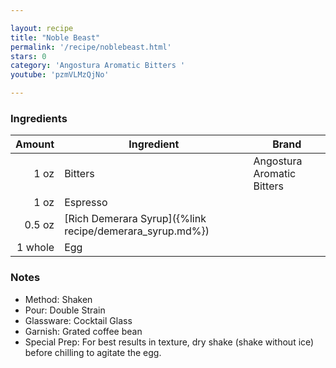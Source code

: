 ```yaml
---

layout: recipe
title: "Noble Beast"
permalink: '/recipe/noblebeast.html'
stars: 0
category: 'Angostura Aromatic Bitters '
youtube: 'pzmVLMzQjNo'

---
```


### Ingredients

| Amount  | Ingredient               | Brand                   |
| ------: | -------------------------------------------------------- | -------------------------- |
|    1 oz | Bitters                                                  | Angostura Aromatic Bitters |
|    1 oz | Espresso                                                 |
|  0.5 oz | [Rich Demerara Syrup]({%link recipe/demerara_syrup.md%}) |
| 1 whole | Egg                                                      |

### Notes

- Method: Shaken
- Pour: Double Strain
- Glassware: Cocktail Glass
- Garnish: Grated coffee bean
- Special Prep: For best results in texture, dry shake (shake without ice) before chilling to agitate the egg.

